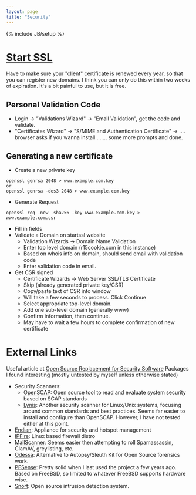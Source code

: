 ```yaml
---
layout: page
title: "Security"
---
```

{% include JB/setup %}


# [Start SSL](http://www.startssl.com/?app=0)

Have to make sure your "client" certificate is renewed every year, so that you can register new domains.  I think you can only do this within two weeks of expiration.  It's a bit painful to use, but it is free.


## Personal Validation Code

  * Login -> "Validations Wizard" -> "Email Validation", get the code and validate.
  * "Certificates Wizard" -> "S/MIME and Authentication Certificate" -> .... browser asks if you wanna install........ some more prompts and done.


## Generating a new certificate

  - Create a new private key 

```
openssl genrsa 2048 > www.example.com.key
or 
openssl genrsa -des3 2048 > www.example.com.key
```

  - Generate Request 

```
openssl req -new -sha256 -key www.example.com.key > www.example.com.csr
```

  - Fill in fields
  - Validate a Domain on startssl website
    - Validation Wizards -> Domain Name Validation
    - Enter top level domain (r15cookie.com in this instance)
    - Based on whois info on domain, should send email with validation code
    - Enter validation code in email.
  - Get CSR signed
    - Certificate Wizards -> Web Server SSL/TLS Certificate
    - Skip (already generated private key/CSR)
    - Copy/paste text of CSR into window
    - Will take a few seconds to process.  Click Continue
    - Select appropriate top-level domain. 
    - Add one sub-level domain (generally www)
    - Confirm information, then continue.
    - May have to wait a few hours to complete confirmation of new certificate

# External Links 

Useful article at [Open Source Replacement for Security Software](http://www.datamation.com/security/65-open-source-replacements-for-security-software-1.html)  Packages I found interesting (mostly untested by myself unless otherwise stated)

  * Security Scanners:
    * [OpenSCAP](http://www.open-scap.org/page/Main_Page): Open source tool to read and evaluate system security based on SCAP standards
    * [Lynis](http://wiki.ipfire.org/en/addons/lynis/start):  Another security scanner for Linux/Unix systems, focusing around common standards and best practices.  Seems far easier to install and configure than OpenSCAP.  However, I have not tested either at this point.
  * [Endian](http://www.endian.com): Appliance for security and hotspot management
  * [IPFire](http://www.ipfire.org/): Linux based firewall distro
  * [MailScanner](http://www.mailscanner.info/):  Seems easier then attempting to roll Spamassassin, ClamAV, greylisting, etc.
  * [Odessa](http://odessa.sourceforge.net/): Alternative to Autopsy/Sleuth Kit for Open Source forensics work.
  * [PFSense](https://www.pfsense.org/):  Pretty solid when I last used the project a few years ago.  Based on FreeBSD, so limited to whatever FreeBSD supports hardware wise.
  * [Snort](https://www.snort.org/): Open source intrusion detection system.
